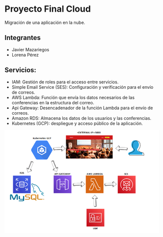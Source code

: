 # Proyecto Final Cloud
Migración de una aplicación en la nube.

## Integrantes
- Javier Mazariegos
- Lorena Pérez

## Servicios:
-	IAM: Gestión de roles para el acceso entre servicios.
-	Simple Email Service (SES): Configuración y verificación para el envío de correos.
-	AWS Lambda: Función que envía los datos necesarios de las conferencias en la estructura del correo.
-	Api Gateway: Desencadenador de la función Lambda para el envío de correos.
-	Amazon RDS: Almacena los datos de los usuarios y las conferencias.
-	Kubernetes (GCP): despliegue y acceso público de la aplicación.

![./aws.png](./app/static/aws.png)
